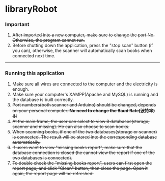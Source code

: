 # libraryRobot

### Important

1. ~~After imported into a new computer, make sure to change the port No. Otherwise, the program cannot run.~~
2. Before shutting down the application, press the "stop scan" button (if you can), otherwise, the scanner will automatically scan books when connected next time.

---

### Running this application

1. Make sure all  wires are connected to the computer and the electricity is enough.
2. Make sure your computer's XAMPP(Apache and MySQL) is running and the database is built correctly.
3. ~~Port numbers(both scanner and Arduino) should be changed, depends on your personal computer.   **No need to change the Baud Rate(波特率) !!!**~~
4. ~~At the main frame, the user can select to view 3 databases(storage, scanner and missing). He can also choose to scan books.~~
5. ~~When scanning books, if one of the two databases(storage or scanner) is connected. The result will be stored into the corresponding database automatically.~~
6. ~~If users want to view "missing books report", make sure that the database connection is closed (he cannot view the report if one of the two databases is connected).~~
7. ~~To double check the "missing books report", users can first open the report page, and click "Clean" button, then close the page. Open it again, the report page will be refreshed.~~

